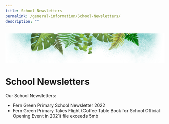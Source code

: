 ```yaml
---
title: School Newsletters
permalink: /general-information/School-Newsletters/
description: ""
---
```

![](/images/Banner.png)

# School Newsletters

Our School Newsletters:

*   Fern Green Primary School Newsletter 2022
*   Fern Green Primary Takes Flight (Coffee Table Book for School Official Opening Event in 2021) file exceeds 5mb